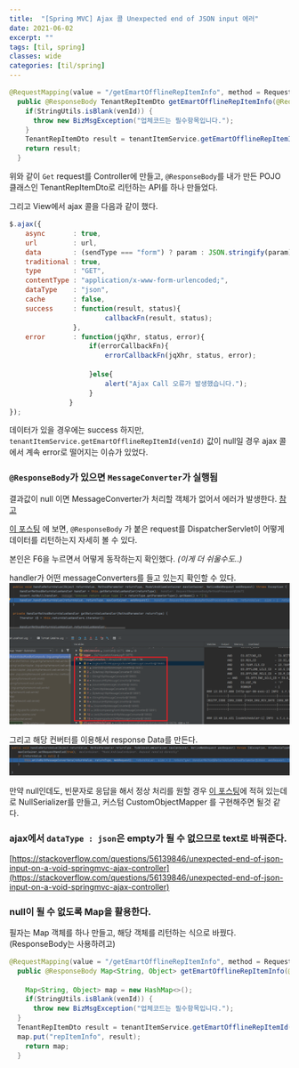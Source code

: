 ```yaml
---
title:  "[Spring MVC] Ajax 콜 Unexpected end of JSON input 에러"
date: 2021-06-02
excerpt: ""
tags: [til, spring]
classes: wide
categories: [til/spring]
---
```


``` java
@RequestMapping(value = "/getEmartOfflineRepItemInfo", method = RequestMethod.GET)
  public @ResponseBody TenantRepItemDto getEmartOfflineRepItemInfo(@RequestParam("venId") String venId) {
    if(StringUtils.isBlank(venId)) {
      throw new BizMsgException("업체코드는 필수항목입니다.");
    }
    TenantRepItemDto result = tenantItemService.getEmartOfflineRepItemId(venId);
    return result;
  }
```

위와 같이 `Get` request를 Controller에 만들고, `@ResponseBody`를 내가 만든 POJO 클래스인 TenantRepItemDto로 리턴하는 API를 하나 만들었다.

그리고 View에서 ajax 콜을 다음과 같이 했다.

``` javascript
$.ajax({
    async       : true,
    url         : url,
    data        : (sendType === "form") ? param : JSON.stringify(param),
    traditional : true,
    type        : "GET",
    contentType : "application/x-www-form-urlencoded;",
    dataType    : "json",
    cache       : false,
    success     : function(result, status){
                        callbackFn(result, status);
                },
    error       : function(jqXhr, status, error){
                    if(errorCallbackFn){
                        errorCallbackFn(jqXhr, status, error);

                    }else{
                        alert("Ajax Call 오류가 발생했습니다.");
                    }
               }
});
```

데이터가 있을 경우에는 success 하지만, `tenantItemService.getEmartOfflineRepItemId(venId)` 값이 null일 경우 ajax 콜에서 계속 error로 떨어지는 이슈가 있었다.

### `@ResponseBody`가 있으면 `MessageConverter`가 실행됨

결과값이 null 이면 MessageConverter가 처리할 객체가 없어서 에러가 발생한다. [참고](https://moonsiri.tistory.com/25)

[이 포스팅](https://duooo-story.tistory.com/9) 에 보면, `@ResponseBody` 가 붙은 request를 DispatcherServlet이 어떻게 데이터를 리턴하는지 자세히 볼 수 있다.

본인은 F6을 누르면서 어떻게 동작하는지 확인했다. *(이게 더 쉬울수도..)*

handler가 어떤 messageConverters를 들고 있는지 확인할 수 있다.
![message_converter1](/assets/message_converter1.png)

그리고 해당 컨버터를 이용해서 response Data를 만든다.
![캡처](/assets/캡처.JPG)

만약 null인데도, 빈문자로 응답을 해서 정상 처리를 원할 경우 [이 포스팅](https://pmingdiary.tistory.com/22)에 적혀 있는데로 NullSerializer를 만들고, 커스텀 CustomObjectMapper 를 구현해주면 될것 같다.


### ajax에서 `dataType : json`은 empty가 될 수 없으므로 text로 바꿔준다.

[https://stackoverflow.com/questions/56139846/unexpected-end-of-json-input-on-a-void-springmvc-ajax-controller](https://stackoverflow.com/questions/56139846/unexpected-end-of-json-input-on-a-void-springmvc-ajax-controller)

### null이 될 수 없도록 Map을 활용한다.

필자는 Map 객체를 하나 만들고, 해당 객체를 리턴하는 식으로 바꿨다. (ResponseBody는 사용하려고)

``` java
@RequestMapping(value = "/getEmartOfflineRepItemInfo", method = RequestMethod.GET)
  public @ResponseBody Map<String, Object> getEmartOfflineRepItemInfo(@RequestParam("venId") String venId) {

    Map<String, Object> map = new HashMap<>();
    if(StringUtils.isBlank(venId)) {
      throw new BizMsgException("업체코드는 필수항목입니다.");
  }
  TenantRepItemDto result = tenantItemService.getEmartOfflineRepItemId(venId);
  map.put("repItemInfo", result);
    return map;
  }
```

